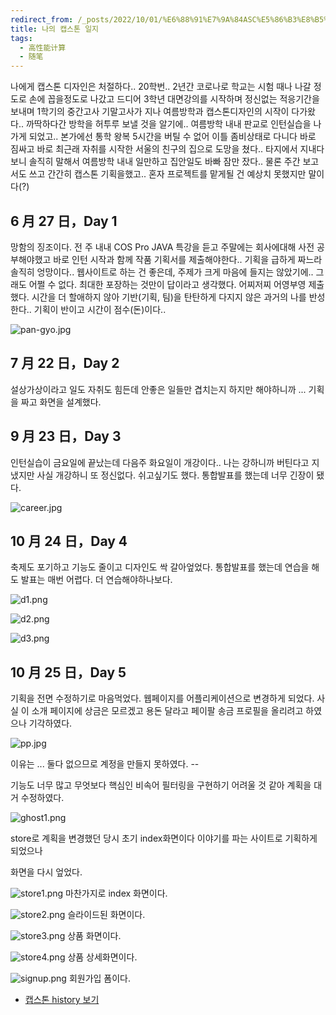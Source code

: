 ```yaml
---
redirect_from: /_posts/2022/10/01/%E6%88%91%E7%9A%84ASC%E5%86%B3%E8%B5%9B%E5%A4%8D%E7%9B%98-%E5%86%92%E9%99%A9-%E5%A4%B1%E8%AF%AF%E4%B8%8E%E7%BF%BB%E8%BD%A6/
title: 나의 캡스톤 일지
tags:
  - 高性能计算
  - 随笔
---
```


나에게 캡스톤 디자인은 처절하다..
20학번.. 2년간 코로나로 학교는 시험 때나 나갈 정도로 손에 꼽을정도로 나갔고 드디어 3학년 대면강의를 시작하며 정신없는 적응기간을 보내며
1학기의 중간고사 기말고사가 지나 여름방학과 캡스톤디자인의 시작이 다가왔다..
까딱하다간 방학을 허투루 보낼 것을 알기에.. 여름방학 내내 판교로 인턴실습을 나가게 되었고.. 
본가에선 통학 왕복 5시간을 버틸 수 없어 이틀 좀비상태로 다니다 바로 짐싸고 바로 최근래 자취를 시작한 서울의 친구의 집으로 도망을 쳤다.. 
타지에서 지내다보니 솔직히 말해서 여름방학 내내 일만하고 집안일도 바빠 잠만 잤다..
물론 주간 보고서도 쓰고 간간히 캡스톤 기획을했고.. 혼자 프로젝트를 맡게될 건 예상치 못했지만 말이다(?)



## 6 月 27 日，Day 1

망함의 징조이다. 전 주 내내 COS Pro JAVA 특강을 듣고 주말에는 회사에대해 사전 공부해야했고 바로 인턴 시작과 함께 작품 기획서를 제출해야한다..
기획을 급하게 짜느라 솔직히 엉망이다.. 웹사이트로 하는 건 좋은데, 주제가 크게 마음에 들지는 않았기에.. 그래도 어쩔 수 없다. 최대한 포장하는 것만이 답이라고 생각했다.
어찌저찌 어영부영 제출했다.
시간을 더 할애하지 않아 기반(기획, 팀)을 탄탄하게 다지지 않은 과거의 나를 반성한다..
기획이 반이고 시간이 점수(돈)이다..


![pan-gyo.jpg](https://s2.loli.net/2022/11/02/cEmxvYoBl4JX6bU.jpg)



## 7 月 22 日，Day 2

설상가상이라고 일도 자취도 힘든데 안좋은 일들만 겹치는지 하지만 해야하니까 ...
기획을 짜고 화면을 설계했다.



## 9 月 23 日，Day 3

인턴실습이 금요일에 끝났는데 다음주 화요일이 개강이다.. 나는 강하니까 버틴다고 지냈지만 사실 개강하니 또 정신없다. 쉬고싶기도 했다.
통합발표를 했는데 너무 긴장이 됐다. 


![career.jpg](https://s2.loli.net/2022/11/02/y8c4zZCamRJvWsg.jpg)



## 10 月 24 日，Day 4

축제도 포기하고 기능도 줄이고 디자인도 싹 갈아엎었다.
통합발표를 했는데 연습을 해도 발표는 매번 어렵다. 더 연습해야하나보다.


![d1.png](https://s2.loli.net/2022/11/02/WdTnl71UYfa6HuS.png)


![d2.png](https://s2.loli.net/2022/11/02/52FVZERJxsmCaoY.png)


![d3.png](https://s2.loli.net/2022/11/02/ZkixOcR5HI1XC8m.png)



## 10 月 25 日，Day 5

기획을 전면 수정하기로 마음먹었다. 
웹페이지를 어플리케이션으로 변경하게 되었다.
사실 이 소개 페이지에 상금은 모르겠고 용돈 달라고 페이팔 송금 프로필을 올리려고 하였으나 기각하였다.


![pp.jpg](https://s2.loli.net/2022/11/02/Zoqv9lS27QUstYg.jpg)

이유는 ... 둘다 없으므로 계정을 만들지 못하였다. --

기능도 너무 많고 무엇보다 핵심인 비속어 필터링을 구현하기 어려울 것 같아 계획을 대거 수정하였다.


![ghost1.png](https://s2.loli.net/2022/11/02/PHDRhebXGol5dg3.png)

store로 계획을 변경했던 당시 초기 index화면이다
이야기를 파는 사이트로 기획하게 되었으나

화면을 다시 엎었다.


![store1.png](https://s2.loli.net/2022/11/02/tlfHKkv26LVmbwE.png)
마찬가지로 index 화면이다.

![store2.png](https://s2.loli.net/2022/11/02/trSsWQwmJo1aniD.png)
슬라이드된 화면이다.

![store3.png](https://s2.loli.net/2022/11/02/osKNTYSEJMeOjFk.png)
상품 화면이다.

![store4.png](https://s2.loli.net/2022/11/02/lQGxaLKm1XHEJRM.png)
상품 상세화면이다.

![signup.png](https://s2.loli.net/2022/11/02/TWxNPsb9QAhIv4k.png)
회원가입 폼이다.



- [캡스톤 history 보기](https://wnthdus.github.io/2022/10/29/%E9%87%8F%E5%AD%90%E7%BA%BF%E8%B7%AF%E6%A8%A1%E6%8B%9F%E5%99%A8QuEST%E5%9C%A8%E5%A4%9AGPU%E5%B9%B3%E5%8F%B0%E4%B8%8A%E7%9A%84%E6%80%A7%E8%83%BD%E4%BC%98%E5%8C%96/)